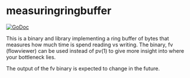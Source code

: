 # measuringringbuffer

[![GoDoc](https://godoc.org/github.com/Jille/measuringringbuffer?status.svg)](https://godoc.org/github.com/Jille/measuringringbuffer)

This is a binary and library implementing a ring buffer of bytes that measures how much time is spend reading vs writing. The binary, fv (flowviewer) can be used instead of pv(1) to give more insight into where your bottleneck lies.

The output of the fv binary is expected to change in the future.
